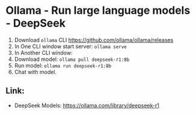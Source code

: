 # Ollama - Run large language models - DeepSeek

1. Download `ollama` CLI https://github.com/ollama/ollama/releases
2. In One CLI window start server: `ollama serve`
3. In Another CLI window:
4. Download model: `ollama pull deepseek-r1:8b`
5. Run model: `ollama run deepseek-r1:8b`
6. Chat with model.

## Link:
* DeepSeek Models: https://ollama.com/library/deepseek-r1
